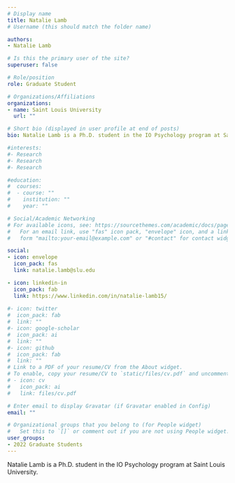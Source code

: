 ```yaml
---
# Display name
title: Natalie Lamb
# Username (this should match the folder name)

authors:
- Natalie Lamb

# Is this the primary user of the site?
superuser: false

# Role/position
role: Graduate Student

# Organizations/Affiliations
organizations:
- name: Saint Louis University
  url: ""

# Short bio (displayed in user profile at end of posts)
bio: Natalie Lamb is a Ph.D. student in the IO Psychology program at Saint Louis University.

#interests:
#- Research
#- Research
#- Research

#education:
#  courses:
#  - course: ""
#    institution: ""
#    year: ""

# Social/Academic Networking
# For available icons, see: https://sourcethemes.com/academic/docs/page-builder/#icons
#   For an email link, use "fas" icon pack, "envelope" icon, and a link in the
#   form "mailto:your-email@example.com" or "#contact" for contact widget.

social:
- icon: envelope
  icon_pack: fas
  link: natalie.lamb@slu.edu

- icon: linkedin-in
  icon_pack: fab
  link: https://www.linkedin.com/in/natalie-lamb15/
  
#- icon: twitter
#  icon_pack: fab
#  link: ""
#- icon: google-scholar
#  icon_pack: ai
#  link: ""
#- icon: github
#  icon_pack: fab
#  link: ""
# Link to a PDF of your resume/CV from the About widget.
# To enable, copy your resume/CV to `static/files/cv.pdf` and uncomment the lines below.
# - icon: cv
#   icon_pack: ai
#   link: files/cv.pdf

# Enter email to display Gravatar (if Gravatar enabled in Config)
email: ""

# Organizational groups that you belong to (for People widget)
#   Set this to `[]` or comment out if you are not using People widget.
user_groups:
- 2022 Graduate Students
---
```


Natalie Lamb is a Ph.D. student in the IO Psychology program at Saint Louis University.
